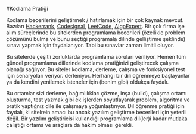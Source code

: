 #Kodlama Pratiği

Kodlama becerilerini geliştirmek / hatırlamak için bir çok kaynak mevcut. Bazıları [Hackerrank](https://www.hackerrank.com), [Codesignal](https://codesignal.com), [LeetCode](https://leetcode.com), [AlgoExpert](https://www.algoexpert.io). Bir çok firma işe alım süreçlerinde bu sitelerden programlama becerileri (özellikle problem çözümünü bulma ve bunu seçtiği programala dilinde gelliştirme şeklinde) sınavı yapmak için faydalanıyor. Tabi bu sınavlar zaman limitli oluyor.

Bu sitelerde çeşitli zorluklarda programlama soruları veriliyor. Hemen tüm güncel programlama dillerinde kodlama pratiğinizi geliştirecek çalışma olanağı sağlıyor. Bu siteler kodlama, derleme, çalışma ve fonksiyonel test için senaryoları veriyor.   derleniyor. Herhangi bir dili öğrenmeye başlayanlar ya da kendini yenilemek isteneler için (benim gibi) oldukça faydalı.

Bu ortamlar sizi derleme, bağımlılıkları çözme, inşa (build), çalışma ortamı oluşturma, test yazmak gibi ek işlerden soyutlayarak problem, algoritma ve pratik yaptığnız dile ile çalışmaya yoğunlaştırıyor. Dil öğrenme pratiği için faydalı, ki sitelrein amacı bu ancak yazılım geliştirme becerileri için yeterli değil. Bir yazılım geliştiricisi kullandığı programlama dil(ler)i kadar mutlaka çalıştığı ortama ve araçlara da hakim olması gerekli. 